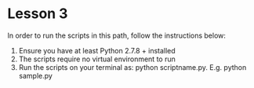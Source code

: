 # Lesson 3

In order to run the scripts in this path, follow the instructions below:  
1. Ensure you have at least Python 2.7.8 + installed
2. The scripts require no virtual environment to run
3. Run the scripts on your terminal as: python scriptname.py. E.g. python sample.py
